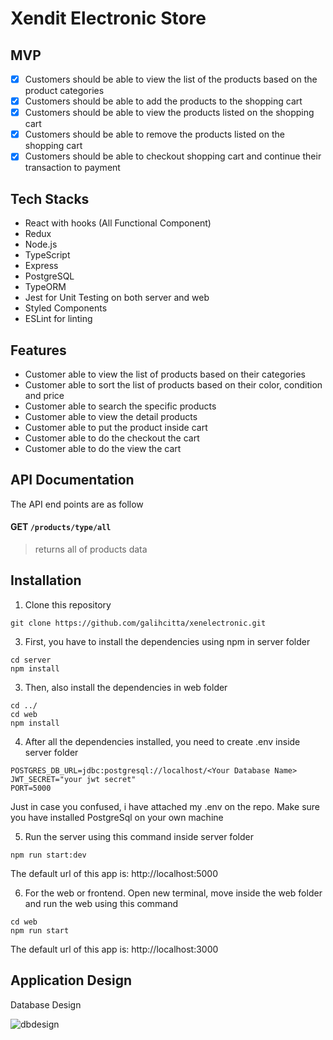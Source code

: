 # Xendit Electronic Store

## MVP
- [x] Customers should be able to view the list of the products based on the product categories
- [x] Customers should be able to add the products to the shopping cart
- [x] Customers should be able to view the products listed on the shopping cart
- [x] Customers should be able to remove the products listed on the shopping cart
- [x] Customers should be able to checkout shopping cart and continue their transaction to payment

## Tech Stacks

* React with hooks (All Functional Component)
* Redux
* Node.js
* TypeScript
* Express
* PostgreSQL
* TypeORM
* Jest for Unit Testing on both server and web
* Styled Components
* ESLint for linting

## Features

* Customer able to view the list of products based on their categories
* Customer able to sort the list of products based on their color, condition and price
* Customer able to search the specific products
* Customer able to view the detail products
* Customer able to put the product inside cart
* Customer able to do the checkout the cart
* Customer able to do the view the cart

## API Documentation

The API end points are as follow
#### GET `/products/type/all`
> returns all of products data

## Installation

1. Clone this repository

```
git clone https://github.com/galihcitta/xenelectronic.git
```

3. First, you have to install the dependencies using npm in server folder

```
cd server
npm install
```

3. Then, also install the dependencies in web folder

```
cd ../
cd web
npm install
```

4. After all the dependencies installed, you need to create .env inside server folder

```
POSTGRES_DB_URL=jdbc:postgresql://localhost/<Your Database Name>
JWT_SECRET="your jwt secret"
PORT=5000
```
Just in case you confused, i have attached my .env on the repo. Make sure you have installed PostgreSql on your own machine

5. Run the server using this command inside server folder
```
npm run start:dev
```
The default url of this app is: http://localhost:5000

6. For the web or frontend. Open new terminal, move inside the web folder and run the web using this command

```
cd web
npm run start
```
The default url of this app is: http://localhost:3000

## Application Design

Database Design

![dbdesign](https://ibb.co/8jLh1sV)





